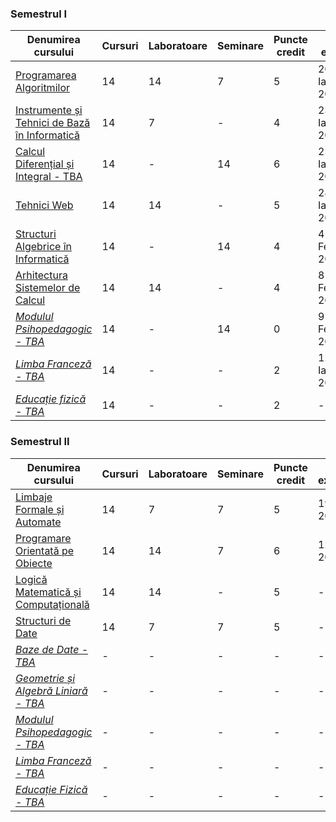 ### Semestrul I

| **Denumirea cursului** | **Cursuri** | **Laboratoare** | **Seminare** | **Puncte credit** | **Dată examen** |
|-------------------------|-------------|------------------|--------------|-------------------|-----------------|
| [Programarea Algoritmilor](./Semestrul%20I/Programarea%20Algoritmilor/) | 14 | 14 | 7 | 5 | 20 Ianuarie 2025 |
| [Instrumente și Tehnici de Bază în Informatică](./Semestrul%20I/Instrumente%20și%20Tehnici%20de%20Bază%20în%20Informatică/) | 14 | 7 | - | 4 | 23 Ianuarie 2025 |
| [Calcul Diferențial și Integral - TBA]() | 14 | - | 14 | 6 | 25 Ianuarie 2025 |
| [Tehnici Web](./Semestrul%20I/Tehnici%20Web/) | 14 | 14 | - | 5 | 28 Ianuarie 2025 |
| [Structuri Algebrice în Informatică](./Semestrul%20I/Structuri%20Algebrice%20în%20Informatică/) | 14 | - | 14 | 4 | 4 Februarie 2025 |
| [Arhitectura Sistemelor de Calcul](./Semestrul%20I/Arhitectura%20Sistemelor%20de%20Calcul/) | 14 | 14 | - | 4 | 8 Februarie 2025 |
| *[Modulul Psihopedagogic - TBA]()* | 14 | - | 14 | 0 | 9 Februarie 2025 |
| *[Limba Franceză - TBA]()* | 14 | - | - | 2 | 12 Ianuarie 2025 |
| *[Educație fizică - TBA]()* | 14 | - | - | 2 | - |

### Semestrul II

| **Denumirea cursului** | **Cursuri** | **Laboratoare** | **Seminare** | **Puncte credit** | **Dată examen** |
|-------------------------|-------------|------------------|--------------|-------------------|-----------------|
| [Limbaje Formale și Automate](./Semestrul%20II/Limbaje%20Formale%20și%20Automate/) | 14 | 7 | 7 | 5 | 19 Iunie 2025 |
| [Programare Orientată pe Obiecte](./Semestrul%20II/Programare%20Orientata%20pe%20Obiecte/) | 14 | 14 | 7 | 6 | 12 Iunie 2025 |
| [Logică Matematică și Computațională](./Semestrul%20II/Logică%20Matematică%20și%20Computațională/) | 14 | 14 | - | 5 | - |
| [Structuri de Date](./Semestrul%20II/Structuri%20de%20Date/)| 14 | 7 | 7 | 5 | - |
| *[Baze de Date - TBA]()* | - | - | - | - | - |
| *[Geometrie și Algebră Liniară - TBA](./Semestrul%20II/Geometrie%20și%20Algebră%20Liniară/)* | - | - | - | - | - |
| *[Modulul Psihopedagogic - TBA]()* | - | - | - | - | - |
| *[Limba Franceză - TBA]()* | - | - | - | - | - |
| *[Educație Fizică - TBA]()* | - | - | - | - | - |
